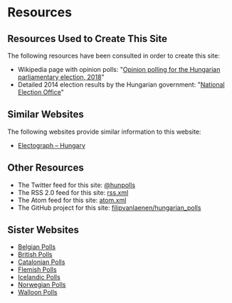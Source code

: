 # Resources

## Resources Used to Create This Site

The following resources have been consulted in order to create this site:

+ Wikipedia page with opinion polls: "[Opinion polling for the Hungarian parliamentary election, 2018](https://en.wikipedia.org/wiki/Opinion_polling_for_the_Hungarian_parliamentary_election,_2018)"
+ Detailed 2014 election results by the Hungarian government: "[National Election Office](http://valasztas.hu/en/ogyv2014/416/416_0_index.html)"

## Similar Websites

The following websites provide similar information to this website:

+ [Electograph – Hungary](http://www.electograph.com/search/label/Hungary)

## Other Resources

+ The Twitter feed for this site: [@hunpolls](https://twitter.com/hunpolls)
+ The RSS 2.0 feed for this site: [rss.xml](rss.xml)
+ The Atom feed for this site: [atom.xml](atom.xml)
+ The GitHub project for this site: [filipvanlaenen/hungarian_polls](https://github.com/filipvanlaenen/hungarian_polls)

## Sister Websites

+ [Belgian Polls](https://filipvanlaenen.github.io/belgian_polls/)
+ [British Polls](https://filipvanlaenen.github.io/british_polls/)
+ [Catalonian Polls](https://filipvanlaenen.github.io/catalonian_polls/)
+ [Flemish Polls](https://filipvanlaenen.github.io/flemish_polls/)
+ [Icelandic Polls](https://filipvanlaenen.github.io/icelandic_polls/)
+ [Norwegian Polls](https://filipvanlaenen.github.io/norwegian_polls/)
+ [Walloon Polls](https://filipvanlaenen.github.io/walloon_polls/)
